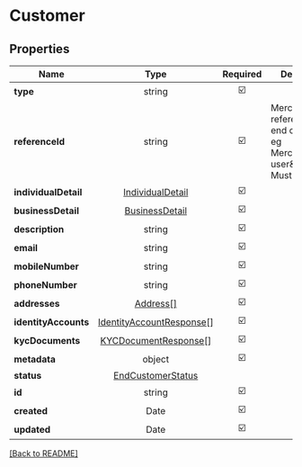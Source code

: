 # Customer



## Properties

| Name | Type | Required | Description | Examples |
|------------|:-------------:|:-------------:|-------------|:-------------:|
| **type** |string | ☑️ |  | | |
| **referenceId** |string | ☑️ | Merchant\&#39;s reference of this end customer, eg Merchant\&#39;s user\&#39;s id. Must be unique. | | |
| **individualDetail** |[IndividualDetail](IndividualDetail.md) | ☑️ |  | | |
| **businessDetail** |[BusinessDetail](BusinessDetail.md) | ☑️ |  | | |
| **description** |string | ☑️ |  | | |
| **email** |string | ☑️ |  | | |
| **mobileNumber** |string | ☑️ |  | | |
| **phoneNumber** |string | ☑️ |  | | |
| **addresses** |[Address[]](Address.md) | ☑️ |  | | |
| **identityAccounts** |[IdentityAccountResponse[]](IdentityAccountResponse.md) | ☑️ |  | | |
| **kycDocuments** |[KYCDocumentResponse[]](KYCDocumentResponse.md) | ☑️ |  | | |
| **metadata** |object | ☑️ |  | | |
| **status** |[EndCustomerStatus](EndCustomerStatus.md) |  |  | | |
| **id** |string | ☑️ |  | | |
| **created** |Date | ☑️ |  | | |
| **updated** |Date | ☑️ |  | | |



[[Back to README]](../../README.md)
